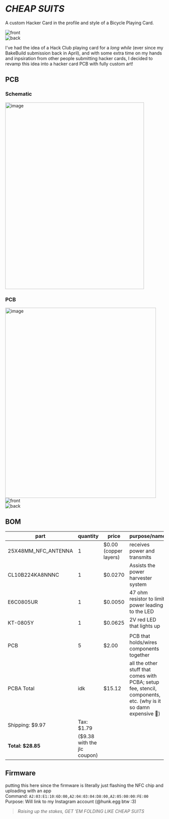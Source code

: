 # *CHEAP SUITS*
A custom Hacker Card in the profile and style of a Bicycle Playing Card.

![front](https://github.com/user-attachments/assets/0435352b-7ea9-4ebd-b27d-749e123bf929) <br/>
![back](https://github.com/user-attachments/assets/9e067e3f-5ed4-44a9-9071-4d30ffb52463) <br/>

I've had the idea of a Hack Club playing card for a *long while* (ever since my BakeBuild submission back in April), and with some extra time on my hands and inpsiration from other people submitting hacker cards, I decided to revamp this idea into a hacker card PCB with fully custom art! <br/>

## PCB
### Schematic
<img width="441" height="592" alt="image" src="https://github.com/user-attachments/assets/4aa89a34-f79d-4bcf-83b9-2ba9d751db76" /> <br/>

### PCB 
<img width="479" height="603" alt="image" src="https://github.com/user-attachments/assets/72e60ceb-b96e-43ab-a9e2-0f8beecbfb0a" /> <br/>
![front](https://github.com/user-attachments/assets/0435352b-7ea9-4ebd-b27d-749e123bf929) <br/>
![back](https://github.com/user-attachments/assets/9e067e3f-5ed4-44a9-9071-4d30ffb52463) <br/>

## BOM
| part | quantity | price | purpose/name |
| --- | --- | --- | --- |
| 25X48MM_NFC_ANTENNA | 1 | $0.00 (copper layers)| receives power and transmits |
| CL10B224KA8NNNC | 1 | $0.0270 | Assists the power harvester system |
| E6C0805UR | 1 | $0.0050 | 47 ohm resistor to limit power leading to the LED | 
| KT-0805Y | 1 | $0.0625 | 2V red LED that lights up |
| | | |
| PCB | 5 | $2.00 | PCB that holds/wires components together |
| PCBA Total | idk | $15.12 | all the other stuff that comes with PCBA; setup fee, stencil, components, etc. (why is it so damn expensive 🥀) |
| Shipping: $9.97 | Tax: $1.79 | | |
|**Total: $28.85**| ($9.38 with the jlc coupon) | | |

## Firmware
putting this here since the firmware is literally just flashing the NFC chip and uploading with an app <br/>
Command: `A2:03:E1:10:6D:00,A2:04:03:04:D8:00,A2:05:00:00:FE:00` <br/>
Purpose: Will link to my Instagram account (@hunk.egg btw :3)

> *Raising up the stakes, GET 'EM FOLDING LIKE CHEAP SUITS*
